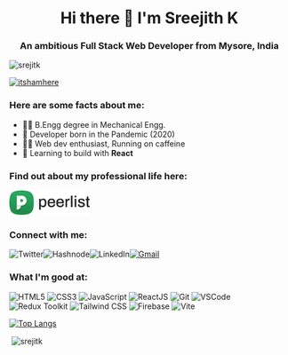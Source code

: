 <h1 align="center">Hi there 👋 I'm Sreejith K</h1>
<h3 align="center">An ambitious Full Stack Web Developer from Mysore, India</h3>

<p align="left"> <img src="https://komarev.com/ghpvc/?username=srejitk&label=Profile%20views&color=0f56b3&?style=for-the-badge" alt="srejitk" /> </p>

<p><a href="https://twitter.com/srejitk" target="_blank"><img src="https://img.shields.io/twitter/follow/srejitk?logo=twitter&color=0f56b3&style=for-the-badge&label=Follow" alt="itshamhere" /></a> </p>

<h3>Here are some facts about me:</h3>

- 👩‍🎓 B.Engg degree in Mechanical Engg.
- 🧠 Developer born in the Pandemic (2020)
- 👩‍💻 Web dev enthusiast, Running on caffeine
- 🌱 Learning to build with **React**


<h3>Find out about my professional life here:</h3>
<a href="https://peerlist.io/srejitk"><img height=44 src="https://github.com/Siddhant-K-code/Siddhant-K-code/blob/master/PL%20Logo%20-%20Primary.svg"/></a>

<h3 align="left">Connect with me:</h3>
<a href="mailto:srejitk@gmail.com"><img src="https://img.shields.io/badge/Gmail-DA100B?style=for-the-badge&logo=gmail&logoColor=white" alt="Gmail"/></a> 
<a href="https://twitter.com/srejitk"><img src="https://img.shields.io/badge/Twitter-1672EC?style=for-the-badge&logo=twitter&logoColor=white" alt="Twitter"  align="left"/></a>
<a href="https://srejitk.hashnode.dev/"><img src="https://img.shields.io/badge/Hashnode-0f56b3?style=for-the-badge&logo=hashnode&logoColor=white" alt="Hashnode" align="left" /> </a>
<a href="https://linkedin.com/in/srejitk"><img src="https://img.shields.io/badge/LinkedIn-223189?style=for-the-badge&logo=linkedin&logoColor=white" alt="LinkedIn" align="left"/></a>

<br />

<h3 align="left">What I'm good at:</h3>
<p>
<img src="https://img.shields.io/badge/HTML5-ED9526?style=for-the-badge&logo=html5&logoColor=white" alt="HTML5" />
<img src="https://img.shields.io/badge/CSS3-1672EC?style=for-the-badge&logo=css3&logoColor=white" alt="CSS3" />
<img src="https://img.shields.io/badge/JavaScript-F0D042?style=for-the-badge&logo=javascript&logoColor=black" alt="JavaScript" />
<img src="https://img.shields.io/badge/React-20232A?style=for-the-badge&logo=react&logoColor=61DAFB" alt="ReactJS" />
<img src="https://img.shields.io/badge/Git-DA100B?style=for-the-badge&logo=git&logoColor=white" alt="Git" /> 
<img src="https://img.shields.io/badge/Visual_Studio_Code-2E41B6?style=for-the-badge&logo=visual%20studio%20code&logoColor=white" alt="VSCode" />
<img src="https://img.shields.io/badge/Redux-593D88?style=for-the-badge&logo=redux&logoColor=white" alt="Redux Toolkit" />
  <img src="https://img.shields.io/badge/Tailwind_CSS-38B2AC?style=for-the-badge&logo=tailwind-css&logoColor=white" alt="Tailwind CSS" />
  <img src="https://img.shields.io/badge/firebase-ffca28?style=for-the-badge&logo=firebase&logoColor=black" alt="Firebase" />
  <img src="https://img.shields.io/badge/Vite-B73BFE?style=for-the-badge&logo=vite&logoColor=FFD62E" alt="Vite" />
  
</p>

[![Top Langs](https://github-readme-stats.vercel.app/api/top-langs/?username=srejitk&layout=compact)](https://github.com/srejitk/github-readme-stats)

<p>&nbsp;<img align="center" src="https://github-readme-stats.vercel.app/api?username=srejitk&show_icons=true&&title_color=0f56b3&hide=issues&count_private=true" alt="srejitk" /></p>
